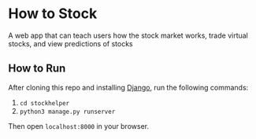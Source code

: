 # How to Stock

A web app that can teach users how the stock market works, trade virtual stocks, and view predictions of stocks

## How to Run

After cloning this repo and installing [Django](https://docs.djangoproject.com/en/3.1/), run the following commands:

1. `cd stockhelper`
2. `python3 manage.py runserver`

Then open `localhost:8000` in your browser.
